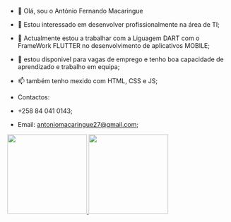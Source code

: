 - 👋 Olá, sou o António Fernando Macaringue
- 👀 Estou interessado em desenvolver profissionalmente na área de TI;
- 🌱 Actualmente estou a trabalhar com a Liguagem DART com o FrameWork FLUTTER no desenvolvimento de aplicativos MOBILE;
- 💞️ estou disponivel para vagas de emprego e tenho boa capacidade de aprendizado e trabalho em equipa;
- 📫 também tenho mexido com HTML, CSS e JS;

- Contactos:
- +258 84 041 0143;
- Email: antoniomacaringue27@gmail.com;

<div>
<a href="https://github.com/seu-usuário-aqui">
<img height="180em" src="https://github-readme-stats.vercel.app/api/top-langs/?username=seu-usuário-aqui&layout=compact&langs_count=7&theme=dracula"/>
<img height="180em" src="https://github-readme-stats.vercel.app/api?username=seu-usuário-aqui&show_icons=true&theme=dracula&include_all_commits=true&count_private=true"/>
</div>
